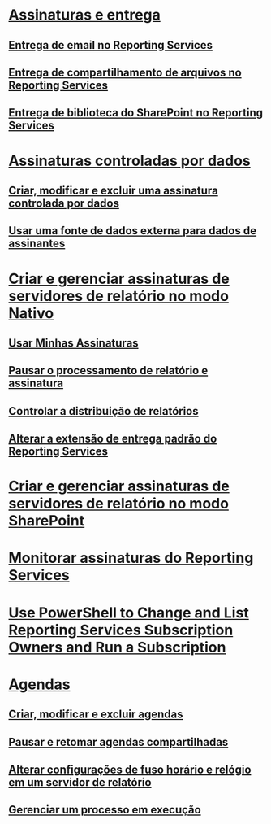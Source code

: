 # [Assinaturas e entrega](subscriptions-and-delivery-reporting-services.md)
## [Entrega de email no Reporting Services](e-mail-delivery-in-reporting-services.md)
## [Entrega de compartilhamento de arquivos no Reporting Services](file-share-delivery-in-reporting-services.md)
## [Entrega de biblioteca do SharePoint no Reporting Services](sharepoint-library-delivery-in-reporting-services.md)
# [Assinaturas controladas por dados](data-driven-subscriptions.md)
## [Criar, modificar e excluir uma assinatura controlada por dados](create-modify-and-delete-data-driven-subscriptions.md)
## [Usar uma fonte de dados externa para dados de assinantes](use-an-external-data-source-for-subscriber-data-data-driven-subscription.md)
# [Criar e gerenciar assinaturas de servidores de relatório no modo Nativo](create-and-manage-subscriptions-for-native-mode-report-servers.md)
## [Usar Minhas Assinaturas](use-my-subscriptions-native-mode-report-server.md)
## [Pausar o processamento de relatório e assinatura](disable-or-pause-report-and-subscription-processing.md)
## [Controlar a distribuição de relatórios](../control-report-distribution.md)
## [Alterar a extensão de entrega padrão do Reporting Services](change-the-default-reporting-services-delivery-extension.md)
# [Criar e gerenciar assinaturas de servidores de relatório no modo SharePoint](create-and-manage-subscriptions-for-sharepoint-mode-report-servers.md)
# [Monitorar assinaturas do Reporting Services](monitor-reporting-services-subscriptions.md)
# [Use PowerShell to Change and List Reporting Services Subscription Owners and Run a Subscription](manage-subscription-owners-and-run-subscription-powershell.md)
# [Agendas](schedules.md)
## [Criar, modificar e excluir agendas](create-modify-and-delete-schedules.md)
## [Pausar e retomar agendas compartilhadas](pause-and-resume-shared-schedules.md)
## [Alterar configurações de fuso horário e relógio em um servidor de relatório](change-time-zones-and-clock-settings-on-a-report-server.md)
## [Gerenciar um processo em execução](manage-a-running-process.md)
